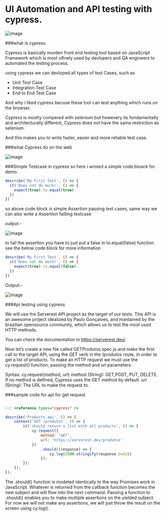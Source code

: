 

# UI Automation and API testing with cypress.

![image](https://user-images.githubusercontent.com/59276457/138414411-1c077f7a-faec-4797-a1b2-fa5ff49250fd.png)




###what is cypress.

Cypress is basically morden front end testing tool based on JavaScript Framework which is most oftnely used by devlopers and QA engineers to automated the testing process.

using cypress we can devloped all types of test Cases, such as

- Unit Test Case
- Integration Test Case
- End to End Test Case

And why i liked cypress becuse these tool can test anything which runs on the browser.

Cypress is moslty compered with selenium but howevery its fundamentally and architecturally different, Cypress does not have the same restriction as selenium.

And this makes you to write faster, easier and more reliable test case.


###what Cypress do on the web

![image](https://user-images.githubusercontent.com/59276457/138543915-a3c37766-fab1-45f2-a520-73922308b564.png)


###Simple Testcase in cypress
so here i wroted a simple code bloack for demo.
```javascript
describe('My First Test', () => {
  it('Does not do much!', () => {
    expect(true).to.equal(true)
  })
})
```

so above code block is simple Assertion passing test cases, same way we can also write a Assertion failling testcase

output:-

![image](https://user-images.githubusercontent.com/59276457/138545215-b546a655-a002-45a4-a06f-64adaa5fb5f2.png)


to fail the assertion you have to just put a false in to.equal(false) function
see the below code block for more information

```javascript
describe('My First Test', () => {
  it('Does not do much!', () => {
    expect(true).to.equal(false)
  })
})
```
Output:-

![image](https://user-images.githubusercontent.com/59276457/138545221-1f80cb83-9890-4543-8737-223ef5ead79a.png)


###Api testing using cypress

We will use the Serverest API project as the target of our tests. This API is an awesome project idealized by Paulo Gonçalves, and mantained by the brazilian opensource community, which allows us to test the most used HTTP methods.

You can check the documentation in https://serverest.dev/.

Now let’s create a new file called GETProdutos.spec.js and make the first call to the target API, using the GET verb in the /produtos route, in order to get a list of products.
To make an HTTP request we must use the cy.request() function, passing the method and url parameters:

Syntax:
cy.request(method, url)
method (String): GET,POST, PUT, DELETE. If no method is defined, Cypress uses the GET method by default.
url (String): The URL to make the request to.

###sample code for api for get request

```javascript

/// <reference types="cypress" />

describe('Products api', () => {
    context('GET /produtos', () => {
        it('should return a list with all products', () => {
            cy.request({
                method: 'GET',
                url: 'https://serverest.dev/produtos'
            })
                .should((response) => {
                    cy.log(JSON.stringify(response.body))
                });
        });
    });
});
```

The .should() function is modeled identically to the way Promises work in JavaScript. Whatever is returned from the callback function becomes the new subject and will flow into the next command.
Passing a function to .should() enables you to make multiple assertions on the yielded subject. For now we will not make any assertions, we will just throw the result on the screen using cy.log().


